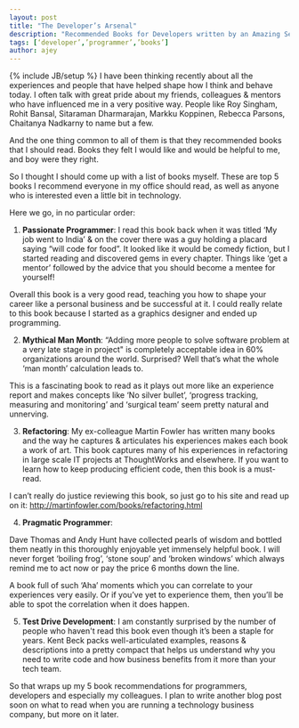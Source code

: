 ```yaml
---
layout: post
title: "The Developer’s Arsenal"
description: "Recommended Books for Developers written by an Amazing Set of People."
tags: [‘developer’,’programmer’,’books’]
author: ajey
---
```

{% include JB/setup %}
I have been thinking recently about all the experiences and people that have helped shape how I think and behave today. I often talk with great pride about my friends, colleagues & mentors who have influenced me in a very positive way. People like Roy Singham, Rohit Bansal, Sitaraman Dharmarajan, Markku Koppinen, Rebecca Parsons, Chaitanya Nadkarny to name but a few.

And the one thing common to all of them is that they recommended books that I should read. Books they felt I would like and would be helpful to me, and boy were they right. 

So I thought I should come up with a list of books myself. These are top 5 books I recommend everyone in my office should read, as well as anyone who is interested even a little bit in technology.

Here we go, in no particular order:

1. **Passionate Programmer**:
I read this book back when it was titled ‘My job went to India’ & on the cover there was a guy holding a placard saying “will code for food”. It looked like it would be comedy fiction, but I started reading and discovered gems in every chapter. Things like ‘get a mentor’ followed by the advice that you should become a mentee for yourself! 

Overall this book is a very good read, teaching you how to shape your career like a personal business and be successful at it. I could really relate to this book because I started as a graphics designer and ended up programming.

2. **Mythical Man Month**:
“Adding more people to solve software problem at a very late stage in project" is completely acceptable idea in 60% organizations around the world. Surprised? Well that’s what the whole ‘man month’ calculation leads to. 

This is a fascinating book to read as it plays out more like an experience report and makes concepts like ‘No silver bullet’, ‘progress tracking, measuring and monitoring’ and ‘surgical team’ seem pretty natural and unnerving.

3. **Refactoring**:
My ex-colleague Martin Fowler has written many books and the way he captures & articulates his experiences makes each book a work of art. This book captures many of his experiences in refactoring in large scale IT projects at ThoughtWorks and elsewhere. If you want to learn how to keep producing efficient code, then this book is a must-read. 

I can’t really do justice reviewing this book, so just go to his site and read up on it: http://martinfowler.com/books/refactoring.html

4. **Pragmatic Programmer**:

Dave Thomas and Andy Hunt have collected pearls of wisdom and bottled them neatly in this thoroughly enjoyable yet immensely helpful book. I will never forget ‘boiling frog’, ‘stone soup’ and ‘broken windows’ which always remind me to act now or pay the price 6 months down the line. 

A book full of such ‘Aha’ moments which you can correlate to your experiences very easily. Or if you’ve yet to experience them, then you’ll be able to spot the correlation when it does happen.

5. **Test Drive Development**: I am constantly surprised by the number of people who haven't read this book even though it’s been a staple for years. Kent Beck packs well-articulated examples, reasons & descriptions into a pretty compact that helps us understand why you need to write code and how business benefits from it more than your tech team. 

So that wraps up my 5 book recommendations for programmers, developers and especially my colleagues. I plan to write another blog post soon on what to read when you are running a technology business company, but more on it later.
